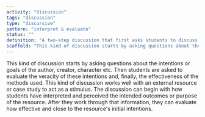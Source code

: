 ```yaml
---
activity: "discussion"
tags: "discussion"
type: "discursive"
pattern: "interpret & evaluate"
status: ""
definition: "A two-step discussion that first asks students to discuss the intentions of a resource and then to evaluate its effectiveness."
scaffold: "This kind of discussion starts by asking questions about the intentions or goals of the author, creator, character etc. Then students are asked to evaluate the veracity of these intentions and, finally, the effectiveness of the methods used. This kind of discussion works well with an external resource or case study to act as a stimulus. The discussion can begin with how students have interpreted and perceived the intended outcomes or purpose of the resource. After they work through that information, they can evaluate how effective and close to the resource's initial intentions."
---
```


This kind of discussion starts by asking questions about the intentions or goals of the author, creator, character etc. Then students are asked to evaluate the veracity of these intentions and, finally, the effectiveness of the methods used. This kind of discussion works well with an external resource or case study to act as a stimulus. The discussion can begin with how students have interpreted and perceived the intended outcomes or purpose of the resource. After they work through that information, they can evaluate how effective and close to the resource's initial intentions.
